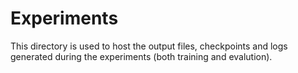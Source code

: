 # Experiments

This directory is used to host the output files, checkpoints and logs generated during the experiments (both training and evalution).